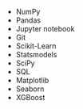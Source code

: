 * NumPy
* Pandas
* Jupyter notebook
* Git
* Scikit-Learn
* Statsmodels
* SciPy
* SQL
* Matplotlib
* Seaborn
* XGBoost
